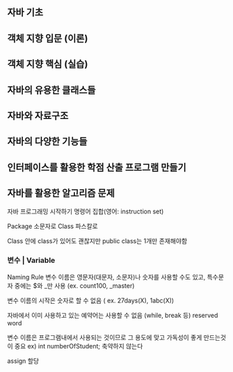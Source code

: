 ## 자바 기초
## 객체 지향 입문 (이론)
## 객체 지향 핵심 (실습)
## 자바의 유용한 클래스들
## 자바와 자료구조
## 자바의 다양한 기능들
## 인터페이스를 활용한 학점 산출 프로그램 만들기
## 자바를 활용한 알고리즘 문제

자바 프로그래밍 시작하기
명령어 집합(영어: instruction set)


Package 소문자로 
Class 파스칼로

Class 안에 class가 있어도 괜찮지만
public class는 1개만 존재해야함

### 변수 | Variable
Naming Rule
변수 이름은 영문자(대문자, 소문자)나 숫자를 사용할 수도 있고, 특수문자 중에는 $와 _만 사용 (ex. count100, _master)

변수 이름의 시작은 숫자로 할 수 없음 ( ex. 27days(X), 1abc(X))

자바에서 이미 사용하고 있는 예약어는 사용할 수 없음 (while, break 등) 
reserved word

변수 이름은 프로그램내에서 사용되는 것이므로 그 용도에 맞고 가독성이 좋게 만드는것이 중요
ex) int numberOfStudent; 축약하지 않는다

assign 할당